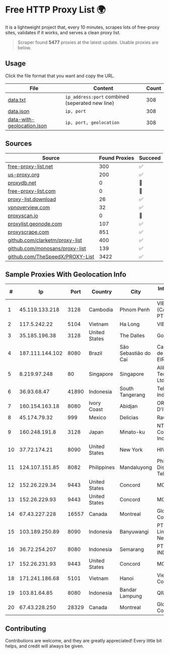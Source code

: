 
# Free HTTP Proxy List 🌍

It is a lightweight project that, every 10 minutes, scrapes lots of free-proxy sites, validates if it works, and serves a clean proxy list.


> Scraper found **5477** proxies at the latest update. Usable proxies are below.

## Usage

Click the file format that you want and copy the URL.


|File|Content|Count|
|----|-------|-----|
|[data.txt](https://raw.githubusercontent.com/themiralay/Proxy-List-World/master/data.txt)|`ip_address:port` combined (seperated new line)|308|
|[data.json](https://raw.githubusercontent.com/themiralay/Proxy-List-World/master/data.json)|`ip, port`|308|
|[data-with-geolocation.json](https://raw.githubusercontent.com/themiralay/Proxy-List-World/master/data-with-geolocation.json)|`ip, port, geolocation`|308|

## Sources

|Source|Found Proxies|Succeed|
|------|-------------|-------|
|[free-proxy-list.net](https://free-proxy-list.net)|300|✅|
|[us-proxy.org](https://www.us-proxy.org)|200|✅|
|[proxydb.net](http://proxydb.net)|0|🚫|
|[free-proxy-list.com](https://free-proxy-list.com/?page=&port=&type%5B%5D=http&type%5B%5D=https&up_time=0&search=Search)|0|🚫|
|[proxy-list.download](https://www.proxy-list.download/HTTP)|26|✅|
|[vpnoverview.com](https://vpnoverview.com/privacy/anonymous-browsing/free-proxy-servers)|32|✅|
|[proxyscan.io](https://www.proxyscan.io)|0|🚫|
|[proxylist.geonode.com](https://proxylist.geonode.com/api/proxy-list?limit=300&page=1&sort_by=lastChecked&sort_type=desc&protocols=http,https)|107|✅|
|[proxyscrape.com](https://api.proxyscrape.com/v2/?request=displayproxies&protocol=http&timeout=10000&country=all&ssl=all&anonymity=all)|851|✅|
|[github.com/clarketm/proxy-list](https://raw.githubusercontent.com/clarketm/proxy-list/master/proxy-list-raw.txt)|400|✅|
|[github.com/monosans/proxy-list](https://raw.githubusercontent.com/monosans/proxy-list/main/proxies/http.txt)|139|✅|
|[github.com/TheSpeedX/PROXY-List](https://raw.githubusercontent.com/TheSpeedX/PROXY-List/master/http.txt)|3422|✅|


## Sample Proxies With Geolocation Info

|#|Ip|Port|Country|City|Internet Service Provider|
|-|--|----|-------|----|-------------------------|
|1|45.119.133.218|3128|Cambodia|Phnom Penh|VIETTEL (CAMBODIA) PTE., LTD|
|2|117.5.242.22|5104|Vietnam|Ha Long|VIETTEL|
|3|35.185.196.38|3128|United States|The Dalles|Google LLC|
|4|187.111.144.102|8080|Brazil|São Sebastião do Caí|Caezar Provedor de Internet EIRELI|
|5|8.219.97.248|80|Singapore|Singapore|Alibaba (US) Technology Co., Ltd.|
|6|36.93.68.47|41890|Indonesia|South Tangerang|Telekomunikasi Indonesia|
|7|160.154.163.18|8080|Ivory Coast|Abidjan|ORANGE COTE D'IVOIRE|
|8|45.174.79.32|999|Mexico|Delicias|Raul Duarte Urita|
|9|160.248.191.8|3128|Japan|Minato-ku|NTT PC Communications, Inc.|
|10|37.72.174.21|8090|United States|New York|HIVELOCITY, Inc.|
|11|124.107.151.85|8082|Philippines|Mandaluyong|Philippine Long Distance Telephone Co.|
|12|152.26.229.34|9443|United States|Concord|MCNC|
|13|152.26.229.93|9443|United States|Concord|MCNC|
|14|67.43.227.228|16557|Canada|Montreal|GloboTech Communications|
|15|103.189.250.89|8090|Indonesia|Banyuwangi|PT Pandawa Lima Java Network|
|16|36.72.254.207|8080|Indonesia|Semarang|PT. TELKOM INDONESIA|
|17|152.26.231.93|9443|United States|Concord|MCNC|
|18|171.241.186.68|5101|Vietnam|Hanoi|Viettel Corporation|
|19|103.81.64.85|8080|Indonesia|Bandar Lampung|QIUNET|
|20|67.43.228.250|28329|Canada|Montreal|GloboTech Communications|



## Contributing

Contributions are welcome, and they are greatly appreciated! Every
little bit helps, and credit will always be given.

